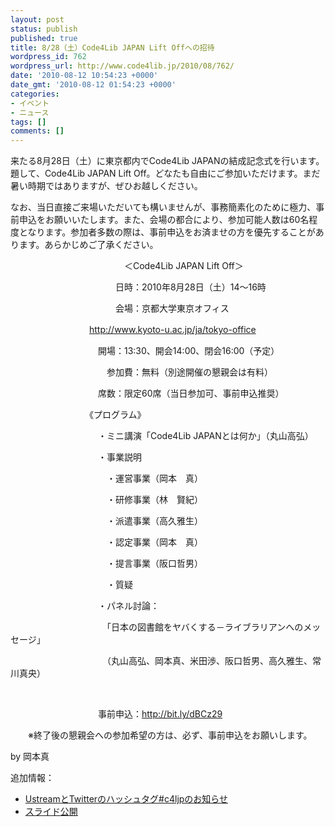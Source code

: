 ```yaml
---
layout: post
status: publish
published: true
title: 8/28（土）Code4Lib JAPAN Lift Offへの招待
wordpress_id: 762
wordpress_url: http://www.code4lib.jp/2010/08/762/
date: '2010-08-12 10:54:23 +0000'
date_gmt: '2010-08-12 01:54:23 +0000'
categories:
- イベント
- ニュース
tags: []
comments: []
---
```

<div class="section">
<p>来たる8月28日（土）に東京都内でCode4Lib JAPANの結成記念式を行います。題して、Code4Lib JAPAN Lift Off。どなたも自由にご参加いただけます。まだ暑い時期ではありますが、ぜひお越しください。</p>
<p><!--more--></p>
<p>なお、当日直接ご来場いただいても構いませんが、事務簡素化のために極力、事前申込をお願いいたします。また、会場の都合により、参加可能人数は60名程度となります。参加者多数の際は、事前申込をお済ませの方を優先することがあります。あらかじめご了承ください。</p>
<p>　　　　　　　　　　　　　＜Code4Lib JAPAN Lift Off＞</p>
<p>　　　　　　　　　　　　日時：2010年8月28日（土）14～16時</p>
<p>　　　　　　　　　　　　会場：京都大学東京オフィス</p>
<p>　　　　　　　　　<a href="http://www.kyoto-u.ac.jp/ja/tokyo-office" target="_blank">http://www.kyoto-u.ac.jp/ja/tokyo-office</a></p>
<p>　　　　　　　　　　開場：13:30、開会14:00、閉会16:00（予定）</p>
<p>　　　　　　　　　　　参加費：無料（別途開催の懇親会は有料）</p>
<p>　　　　　　　　　　席数：限定60席（当日参加可、事前申込推奨）</p>
<p>　　　　　　　　　《プログラム》</p>
<p>　　　　　　　　　　・ミニ講演「Code4Lib JAPANとは何か」（丸山高弘）</p>
<p>　　　　　　　　　　・事業説明</p>
<p>　　　　　　　　　　　・運営事業（岡本　真）</p>
<p>　　　　　　　　　　　・研修事業（林　賢紀）</p>
<p>　　　　　　　　　　　・派遣事業（高久雅生）</p>
<p>　　　　　　　　　　　・認定事業（岡本　真）</p>
<p>　　　　　　　　　　　・提言事業（阪口哲男）</p>
<p>　　　　　　　　　　　・質疑</p>
<p>　　　　　　　　　　・パネル討論：</p>
<p>　　　　　　　　　　　「日本の図書館をヤバくする－ライブラリアンへのメッセージ」 </p>
<p>　　　　　　　　　　　（丸山高弘、岡本真、米田渉、阪口哲男、高久雅生、常川真央）</p>
<p><br></p>
<p>　　　　　　　　　　事前申込：<a href="http://bit.ly/dBCz29" target="_blank">http://bit.ly/dBCz29</a></p>
<p>　　※終了後の懇親会への参加希望の方は、必ず、事前申込をお願いします。</p>
<p>by 岡本真</p>
<p>追加情報：</p>
<ul>
<li><a href="http://d.hatena.ne.jp/josei002-10/20100827/1282866155" target="_blank">UstreamとTwitterのハッシュタグ#c4ljpのお知らせ</a></li>
<li><a href="http://d.hatena.ne.jp/josei002-10/20100828/1282975015" target="_blank">スライド公開</a></li>
</ul>
</div>
